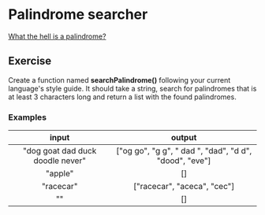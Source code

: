 # Palindrome searcher

[What the hell is a palindrome?](../palindrome-builder/README.md)

## Exercise

Create a function named **searchPalindrome()** following your current language's
style guide. It should take a string, search for palindromes that is at least 3
characters long and return a list with the found palindromes.

### Examples

|               input              |                          output                         |
| :------------------------------: | :-----------------------------------------------------: |
| "dog goat dad duck doodle never" | \["og go", "g g", " dad ", "dad", "d d", "dood", "eve"] |
|              "apple"             |                            []                           |
|             "racecar"            |               \["racecar", "aceca", "cec"]              |
|                ""                |                            []                           |
